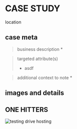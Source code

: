 # <NAME> CASE STUDY
location

## case meta
> business description
> * 

> targeted attribute(s)
> * asdf

> additional context to note
> *


## images and details




## ONE HITTERS


![testing drive hosting](https://drive.google.com/file/d/1va1S2_xugKPRgQENnU5fwUmlMXiMUFIp/view?usp=sharing)